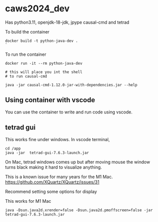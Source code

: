 # caws2024_dev

Has python3.11, openjdk-18-jdk, jpype
causal-cmd and tetrad

To build the container

```
docker build -t python-java-dev .
`
```

To run the container

```
docker run -it --rm python-java-dev 

# this will place you int the shell
# to run causal-cmd

java -jar causal-cmd-1.12.0-jar-with-dependencies.jar --help

```

## Using container with vscode

You can use the container to write and run code using vscode.


## tetrad gui

This works fine under windows.  In vscode terminal, 
```
cd /app
java -jar  tetrad-gui-7.6.3-launch.jar 
```

On Mac, tetrad windows comes up but after moving mouse the window turns black making it hard to visualize anything.

This is a known issue for many years for the M1 Mac.
https://github.com/XQuartz/XQuartz/issues/31

Recommend setting some options for display

This works for M1 Mac
```
java -Dsun.java2d.xrender=false -Dsun.java2d.pmoffscreen=false -jar tetrad-gui-7.6.3-launch.jar
```